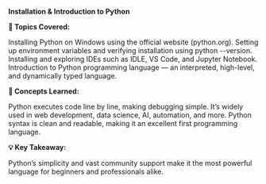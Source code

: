 **Installation & Introduction to Python**

**🔧 Topics Covered:**

Installing Python on Windows using the official website (python.org).
Setting up environment variables and verifying installation using python --version.
Installing and exploring IDEs such as IDLE, VS Code, and Jupyter Notebook.
Introduction to Python programming language — an interpreted, high-level, and dynamically typed language.

**📘 Concepts Learned:**

Python executes code line by line, making debugging simple.
It’s widely used in web development, data science, AI, automation, and more.
Python syntax is clean and readable, making it an excellent first programming language.

**💡 Key Takeaway:**

Python’s simplicity and vast community support make it the most powerful language for beginners and professionals alike.
